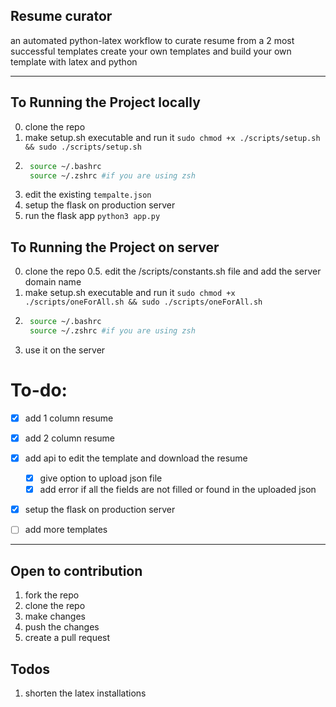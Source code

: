## Resume curator
an automated python-latex workflow to curate resume from a 2 most successful templates
create your own templates and build your own template with latex and python

---
## To Running the Project locally
0. clone the repo
1. make setup.sh executable and run it ```sudo chmod +x ./scripts/setup.sh && sudo ./scripts/setup.sh```
2. ```bash
    source ~/.bashrc
    source ~/.zshrc #if you are using zsh
    ```
2. edit the existing `tempalte.json`
3. setup the flask on production server 
4. run the flask app ```python3 app.py```

## To Running the Project on server
0. clone the repo
0.5. edit the /scripts/constants.sh file and add the server domain name 
1. make setup.sh executable and run it ```sudo chmod +x ./scripts/oneForAll.sh && sudo ./scripts/oneForAll.sh```
2. ```bash
    source ~/.bashrc
    source ~/.zshrc #if you are using zsh
    ```
3. use it on the server


# To-do:
- [x] add 1 column resume
- [x] add 2 column resume
- [x] add api to edit the template and download the resume
    - [x] give option to upload json file
    - [x] add error if all the fields are not filled or found in the uploaded json
- [x] setup the flask on production server
- [ ] add more templates


<!-- open to contribution section -->
---
## Open to contribution 
1. fork the repo
2. clone the repo
3. make changes
4. push the changes
5. create a pull request


<!-- todos -->

## Todos
1. shorten the latex installations 
